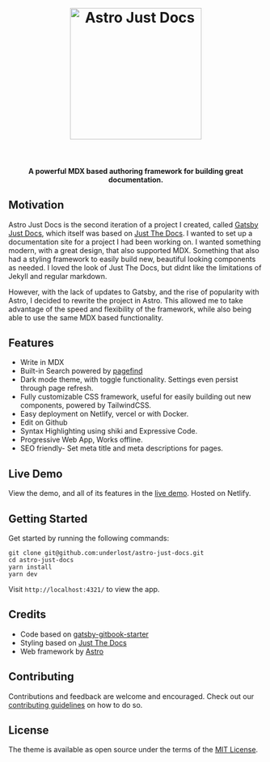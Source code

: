 <h1 align="center">
  <br>
    <img src="https://raw.githubusercontent.com/underlost/astro-just-docs/master/public/AstroJustDocs-Badge.png" alt="Astro Just Docs" width="260">
  <br>
  <br>
</h1>

<h4 align="center">A powerful MDX based authoring framework for building great documentation.</h4>

## Motivation

Astro Just Docs is the second iteration of a project I created, called [Gatsby Just Docs](https://github.com/underlost/gatsby-just-docs), which itself was based on [Just The Docs](https://github.com/just-the-docs/just-the-docs). I wanted to set up a documentation site for a project I had been working on. I wanted something modern, with a great design, that also supported MDX. Something that also had a styling framework to easily build new, beautiful looking components as needed. I loved the look of Just The Docs, but didnt like the limitations of Jekyll and regular markdown. 

However, with the lack of updates to Gatsby, and the rise of popularity with Astro, I decided to rewrite the project in Astro. This allowed me to take advantage of the speed and flexibility of the framework, while also being able to use the same MDX based functionality.

## Features

- Write in MDX
- Built-in Search powered by [pagefind](https://pagefind.app/)
- Dark mode theme, with toggle functionality. Settings even persist through page refresh.
- Fully customizable CSS framework, useful for easily building out new components, powered by TailwindCSS.
- Easy deployment on Netlify, vercel or with Docker.
- Edit on Github
- Syntax Highlighting using shiki and Expressive Code.
- Progressive Web App, Works offline.
- SEO friendly- Set meta title and meta descriptions for pages.

## Live Demo

View the demo, and all of its features in the [live demo](https://astro-just-docs.netlify.app). Hosted on Netlify.

## Getting Started

Get started by running the following commands:

```shell
git clone git@github.com:underlost/astro-just-docs.git
cd astro-just-docs
yarn install
yarn dev
```

Visit `http://localhost:4321/` to view the app.

## Credits

- Code based on [gatsby-gitbook-starter](https://github.com/hasura/gatsby-gitbook-starter)
- Styling based on [Just The Docs](https://github.com/just-the-docs/just-the-docs)
- Web framework by [Astro](https://www.gatsbyjs.com/)

## Contributing

Contributions and feedback are welcome and encouraged. Check out our [contributing guidelines](CONTRIBUTING.md) on how to do so.

## License

The theme is available as open source under the terms of the [MIT License](http://opensource.org/licenses/MIT).
